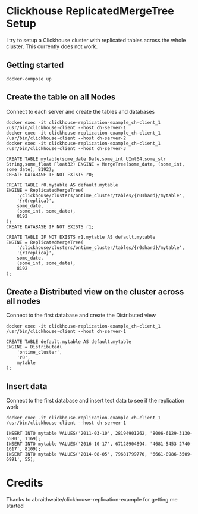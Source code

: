 # Clickhouse ReplicatedMergeTree Setup

I try to setup a Clickhouse cluster with replicated tables across the whole cluster. This currently does not work.

## Getting started
```
docker-compose up
```

## Create the table on all Nodes

Connect to each server and create the tables and databases
```
docker exec -it clickhouse-replication-example_ch-client_1 /usr/bin/clickhouse-client --host ch-server-1
docker exec -it clickhouse-replication-example_ch-client_1 /usr/bin/clickhouse-client --host ch-server-2
docker exec -it clickhouse-replication-example_ch-client_1 /usr/bin/clickhouse-client --host ch-server-3
```
```
CREATE TABLE mytable(some_date Date,some_int UInt64,some_str String,some_float Float32) ENGINE = MergeTree(some_date, (some_int, some_date), 8192);
CREATE DATABASE IF NOT EXISTS r0;

CREATE TABLE r0.mytable AS default.mytable
ENGINE = ReplicatedMergeTree(
    '/clickhouse/clusters/ontime_cluster/tables/{r0shard}/mytable',
    '{r0replica}',
    some_date,
    (some_int, some_date),
    8192
);
CREATE DATABASE IF NOT EXISTS r1;

CREATE TABLE IF NOT EXISTS r1.mytable AS default.mytable
ENGINE = ReplicatedMergeTree(
    '/clickhouse/clusters/ontime_cluster/tables/{r0shard}/mytable',
    '{r1replica}',
    some_date,
    (some_int, some_date),
    8192
);
```

## Create a Distributed view on the cluster across all nodes
Connect to the first database and create the Distributed view
```
docker exec -it clickhouse-replication-example_ch-client_1 /usr/bin/clickhouse-client --host ch-server-1
```
```
CREATE TABLE default.mytable AS default.mytable
ENGINE = Distributed(
    'ontime_cluster',
    'r0',
    mytable
);
```

## Insert data
Connect to the first database and insert test data to see if the replication work
```
docker exec -it clickhouse-replication-example_ch-client_1 /usr/bin/clickhouse-client --host ch-server-1
```
```
INSERT INTO mytable VALUES('2011-03-10', 28194901262, '8006-6129-3130-5580', 1169);
INSERT INTO mytable VALUES('2016-10-17', 67128904894, '4681-5453-2740-1617', 8109);
INSERT INTO mytable VALUES('2014-08-05', 79681799770, '6661-8986-3509-6991', 55);
```

# Credits
Thanks to abraithwaite/clickhouse-replication-example for getting me started
